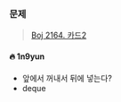 ### 문제
> [Boj 2164. 카드2](https://www.acmicpc.net/problem/2164)



#### :fire: 1n9yun

* 앞에서 꺼내서 뒤에 넣는다?
* deque